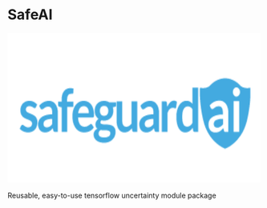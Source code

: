 # SafeAI
<img src=./assets/SafeguardAI-logo.png width="700px" height="300px">

Reusable, easy-to-use tensorflow uncertainty module package
